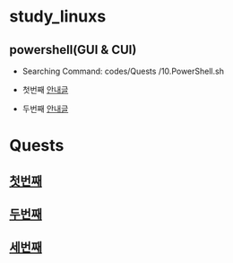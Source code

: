 # study_linuxs
## powershell(GUI & CUI)
- Searching Command: codes/Quests /10.PowerShell.sh

- 첫번째
[안내글](codes/10_powershell.sh )
- 두번째
[안내글](codes/20_dir.sh)

# Quests 
## [첫번째](cod)<br>
## [두번째](https://github.com/zeldaim/study_linuxs/blob/main/codes/10_basic_linux_commands.m)<br>
## [세번째]()